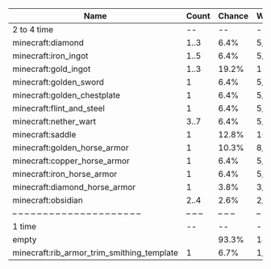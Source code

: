 | Name                                       | Count | Chance | Weight | Comment |
| ------------------------------------------ | ----- | ------ | ------ | ------- |
| 2 to 4 time                                |    -- |     -- |     -- |         |
| minecraft:diamond                          |  1..3 |   6.4% |   5/78 |         |
| minecraft:iron_ingot                       |  1..5 |   6.4% |   5/78 |         |
| minecraft:gold_ingot                       |  1..3 |  19.2% |  15/78 |         |
| minecraft:golden_sword                     |     1 |   6.4% |   5/78 |         |
| minecraft:golden_chestplate                |     1 |   6.4% |   5/78 |         |
| minecraft:flint_and_steel                  |     1 |   6.4% |   5/78 |         |
| minecraft:nether_wart                      |  3..7 |   6.4% |   5/78 |         |
| minecraft:saddle                           |     1 |  12.8% |  10/78 |         |
| minecraft:golden_horse_armor               |     1 |  10.3% |   8/78 |         |
| minecraft:copper_horse_armor               |     1 |   6.4% |   5/78 |         |
| minecraft:iron_horse_armor                 |     1 |   6.4% |   5/78 |         |
| minecraft:diamond_horse_armor              |     1 |   3.8% |   3/78 |         |
| minecraft:obsidian                         |  2..4 |   2.6% |   2/78 |         |
| – – – – – – – – – – – – – – – – – – – – –  | – – – | – – –  | – – –  | – – – – |
| 1 time                                     |    -- |     -- |     -- |         |
| empty                                      |       |  93.3% |  14/15 |         |
| minecraft:rib_armor_trim_smithing_template |     1 |   6.7% |   1/15 |         |
